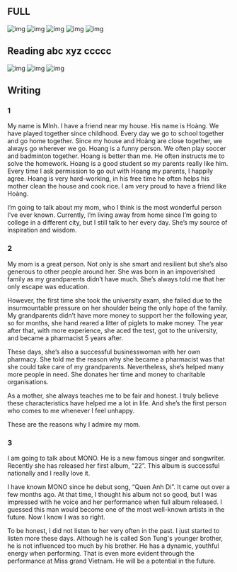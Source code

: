 ## FULL
![img](img/4.jpeg)
![img](img/5.jpeg)
![img](img/6.jpeg)
![img](img/7.jpeg)
![img](img/8.jpeg)

## Reading abc xyz ccccc

![img](img/1.jpg)
![img](img/2.jpg)
![img](img/3.jpg)

## Writing

### 1

My name is MInh. I have a friend near my house. His name is Hoàng. We have played together since childhood. Every day we go to school together and go home together. Since my house and Hoàng are close together, we always go wherever we go. Hoang is a funny person. We often play soccer and badminton together. Hoang is better than me. He often instructs me to solve the homework. Hoang is a good student so my parents really like him. Every time I ask permission to go out with Hoang my parents, I happily agree. Hoang is very hard-working, in his free time he often helps his mother clean the house and cook rice. I am very proud to have a friend like Hoàng.

I’m going to talk about my mom, who I think is the most wonderful person I’ve ever known. Currently, I’m living away from home since I’m going to college in a different city, but I still talk to her every day. She’s my source of inspiration and wisdom.

### 2

My mom is a great person. Not only is she smart and resilient but she’s also generous to other people around her. She was born in an impoverished family as my grandparents didn’t have much. She’s always told me that her only escape was education.

However, the first time she took the university exam, she failed due to the insurmountable pressure on her shoulder being the only hope of the family. My grandparents didn’t have more money to support her the following year, so for months, she hand reared a litter of piglets to make money. The year after that, with more experience, she aced the test, got to the university, and became a pharmacist 5 years after.

These days, she’s also a successful businesswoman with her own pharmacy. She told me the reason why she became a pharmacist was that she could take care of my grandparents. Nevertheless, she’s helped many more people in need. She donates her time and money to charitable organisations.

As a mother, she always teaches me to be fair and honest. I truly believe these characteristics have helped me a lot in life. And she’s the first person who comes to me whenever I feel unhappy.

These are the reasons why I admire my mom.

### 3

I am going to talk about MONO. He is a new famous singer and songwriter. Recently she has released her first album, “22”. This album is successful nationally and I really love it. 

I have known MONO since he debut song, “Quen Anh Di”. It came out over a few months ago. At that time, I thought his album not so good, but I was impressed with he voice and her performance when full album released. I guessed this man would become one of the most well-known artists in the future. Now I know I was so right.

To be honest, I did not listen to her very often in the past. I just started to listen more these days. Although he is called Son Tung's younger brother, he is not influenced too much by his brother. He has a dynamic, youthful energy when performing. That is even more evident through the performance at Miss grand Vietnam. He will be a potential in the future.


